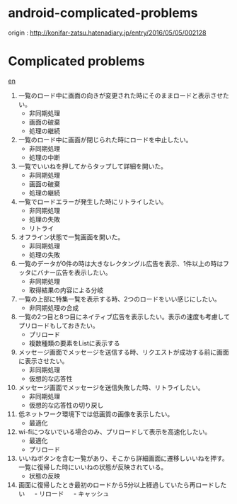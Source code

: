 # android-complicated-problems

origin : http://konifar-zatsu.hatenadiary.jp/entry/2016/05/05/002128

# Complicated problems

[en](README.md)

1. 一覧のロード中に画面の向きが変更された時にそのままロードと表示させたい。
   - 非同期処理
   - 画面の破棄
   - 処理の継続
1. 一覧のロード中に画面が閉じられた時にロードを中止したい。
   - 非同期処理
   - 処理の中断
1. 一覧でいいねを押してからタップして詳細を開いた。
   - 非同期処理
   - 画面の破棄
   - 処理の継続
1. 一覧でロードエラーが発生した時にリトライしたい。
   - 非同期処理
   - 処理の失敗
   - リトライ
1. オフライン状態で一覧画面を開いた。
   - 非同期処理
   - 処理の失敗
1. 一覧のデータが0件の時は大きなレクタングル広告を表示、1件以上の時はフッタにバナー広告を表示したい。
   - 非同期処理
   - 取得結果の内容による分岐
1. 一覧の上部に特集一覧を表示する時、2つのロードをいい感じにしたい。
   - 非同期処理の合成
1. 一覧の2つ目と8つ目にネイティブ広告を表示したい。表示の速度も考慮してプリロードもしておきたい。
   - プリロード
   - 複数種類の要素をListに表示する
1. メッセージ画面でメッセージを送信する時、リクエストが成功する前に画面に表示させたい。
   - 非同期処理
   - 仮想的な応答性
1. メッセージ画面でメッセージを送信失敗した時、リトライしたい。
   - 非同期処理
   - 仮想的な応答性の切り戻し
1. 低ネットワーク環境下では低画質の画像を表示したい。
   - 最適化 
1. wi-fiにつないでいる場合のみ、プリロードして表示を高速化したい。
   - 最適化
   - プリロード
1. いいねボタンを含む一覧があり、そこから詳細画面に遷移しいいねを押す。一覧に復帰した時にいいねの状態が反映されている。
   - 状態の反映
1. 画面に復帰したとき最初のロードから5分以上経過していたら再ロードしたい
　  - リロード
　  - キャッシュ